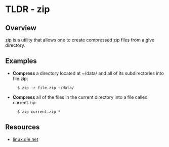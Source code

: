 TLDR - zip
==========

Overview
--------

[zip] is a utility that allows one to create compressed zip files from a give directory.

Examples
--------

- **Compress** a directory located at ~/data/ and all of its subdirectories into file.zip:

        $ zip -r file.zip ~/data/

- **Compress** all of the files in the current directory into a file called current.zip:

		$ zip current.zip *

Resources
---------

- [linux.die.net](http://linux.die.net/man/1/zip)

[zip]: http://linux.die.net/man/1/zip

